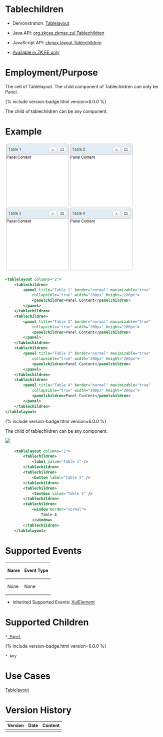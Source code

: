 

# Tablechildren

- Demonstration:
  [Tablelayout](http://www.zkoss.org/zkdemo/layout/table_layout)
- Java API: [org.zkoss.zkmax.zul.Tablechildren](https://www.zkoss.org/javadoc/latest/zk/org/zkoss/zkmax/zul/Tablechildren.html)
- JavaScript API:
  [zkmax.layout.Tablechildren](https://www.zkoss.org/javadoc/latest/jsdoc/classes/zkmax.layout.Tablechildren.html)

- [Available in ZK EE only](http://www.zkoss.org/product/edition.dsp)

# Employment/Purpose

The cell of Tablelayout. The child component of Tablechildren can only
be Panel.

{% include version-badge.html version=6.0.0 %}

The child of tablechildren can be any component.

# Example

![](/zk_component_ref/images/ZKComRef_Tablelayout_Example.PNG)

```xml
<tablelayout columns="2">
    <tablechildren>
        <panel title="Table 1" border="normal" maximizable="true"
            collapsible="true" width="200px" height="200px">
            <panelchildren>Panel Content</panelchildren>
        </panel>
    </tablechildren>
    <tablechildren>
        <panel title="Table 2" border="normal" maximizable="true"
            collapsible="true" width="200px" height="200px">
            <panelchildren>Panel Content</panelchildren>
        </panel>
    </tablechildren>
    <tablechildren>
        <panel title="Table 3" border="normal" maximizable="true"
            collapsible="true" width="200px" height="200px">
            <panelchildren>Panel Content</panelchildren>
        </panel>
    </tablechildren>
    <tablechildren>
        <panel title="Table 4" border="normal" maximizable="true"
            collapsible="true" width="200px" height="200px">
            <panelchildren>Panel Content</panelchildren>
        </panel>
    </tablechildren>
</tablelayout>
```

{% include version-badge.html version=6.0.0 %}

The child of tablechildren can be any component.

![](/zk_component_ref/images/ZKComRef_Tablelayout_Example_ZK6.PNG‎)

```xml
    <tablelayout columns="2">
        <tablechildren>
            <label value="Table 1" />
        </tablechildren>
        <tablechildren>
            <button label="Table 2" />
        </tablechildren>
        <tablechildren>
            <textbox value="Table 3" />
        </tablechildren>
        <tablechildren>
            <window border="normal">
                Table 4
            </window>
        </tablechildren>
    </tablelayout>
```

# Supported Events

<table>
<thead>
<tr class="header">
<th><center>
<p>Name</p>
</center></th>
<th><center>
<p>Event Type</p>
</center></th>
</tr>
</thead>
<tbody>
<tr class="odd">
<td><p>None</p></td>
<td><p>None</p></td>
</tr>
</tbody>
</table>

- Inherited Supported Events: [ XulElement]({{site.baseurl}}/zk_component_ref/xulelement#Supported_Events)

# Supported Children

`*`[` Panel`]({{site.baseurl}}/zk_component_ref/panel)

{% include version-badge.html version=6.0.0 %}

`* Any`

# Use Cases

[ Tablelayout ]({{site.baseurl}}/zk_component_ref/tablelayout#Use_Cases)

# Version History



| Version | Date | Content |
|---------|------|---------|
|         |      |         |


